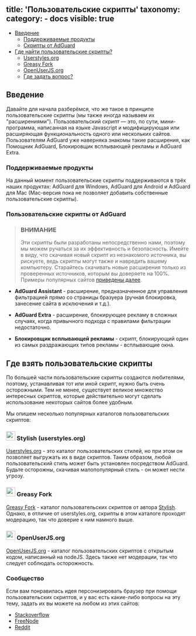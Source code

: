 title: 'Пользовательские скрипты'
taxonomy:
    category:
        - docs
visible: true
---

* [Введение](#intro)
    * [Поддерживаемые продукты](#products)
    * [Скрипты от AdGuard](#scripts)
* [Где найти пользовательские скрипты?](#repo)
    * [Userstyles.org](#userstyles)
    * [Greasy Fork](#greasyfork)
    * [OpenUserJS.org](#openuserjs)
    * [Где задать вопрос?](#community)

<a name="intro"></a>
## Введение

Давайте для начала разберёмся, что же такое в принципе пользовательские скрипты (мы также иногда называем их "расширениями"). Пользовательский скрипт — это, по сути, мини-программа, написанная на языке Javascript и модифицирующая или расширяющая функциональность одного или нескольких сайтов. Пользователям AdGuard уже наверняка знакомы такие расширения, как Помощник AdGuard, Блокировщик всплывающей рекламы и AdGuard Extra.

<a name="products"></a>
### Поддерживаемые продукты

На данный момент пользовательские скрипты поддерживаются в трёх наших продуктах: AdGuard для Windows, AdGuard для Android и AdGuard для Mac (Mac-версия пока не позволяет добавить собственные пользовательские скрипты).

<a name="scripts"></a>
### Пользовательские скрипты от AdGuard

> ### ВНИМАНИЕ
> Эти скрипты были разработаны непосредственно нами, поэтому мы можем ручаться за их эффективность и безопасность. Имейте в виду, что скачивая новый скрипт из незнакомого источника, вы рискуете, ведь скрипты могут также и навредить вашему компьютеру. Старайтесь скачивать новые расширения только из проверенных источников, которым вы доверяете на 100%. Примеры популярных сайтов [приведены далее](#repo).

* **AdGuard Assistant** - расширение, предназначенное для управления фильтрацией прямо со страницы бразуера (ручная блокировка, занесение сайта в исключения и т.д.).

* **AdGuard Extra** - расширение, блокирующее рекламу в сложных случаях, когда привычного подхода с правилами фильтрации недостаточно. 

* **Блокировщик всплывающей рекламы** - скрипт, блокирующий один из самых раздражающих типов рекламы - всплывающие окна.

<a name="repo"></a>
## Где взять пользовательские скрипты

По большей части пользовательские скрипты создаются любителями, поэтому, устанавливая тот или иной скрипт, нужно быть очень осторожными. Тем не менее, существует великое множество интересных скриптов, которые действительно могут сделать использование некоторых сайтов более удобным.

Мы опишем несколько популярных каталогов пользовательских скриптов:

<a name="userstyles"></a>
### <img src="https://cdn.adguard.com/public/Adguard/kb/PicturesEN/us.png" width="25"> Stylish (userstyles.org)

[Userstyles.org](https://userstyles.org/) - это каталог пользовательских стилей, но при этом он позволяет выгружать их в виде скриптов. Таким образом, любой пользовательский стиль может быть установлен посредством AdGuard. Будьте осторожны, скачивая малопопулярный стиль - он может нести угрозу.

<a name="greasyfork"></a>
### <img src="https://cdn.adguard.com/public/Adguard/kb/PicturesEN/gs.png" width="25"> Greasy Fork

[Greasy Fork](https://greasyfork.org/) - каталог пользовательских скриптов от автора [Stylish](#userstyles). Однако, в отличие от userstyles.org, скрипты в этом каталоге проходят модерацию, так что доверие к ним намного выше.

<a name="openUserJs"></a>
### <img src="https://cdn.adguard.com/public/Adguard/kb/PicturesEN/js.png" width="25">  OpenUserJS.org

[OpenUserJS.org](https://openuserjs.org/) - каталог пользовательских скриптов с открытым кодом, написанный на nodeJS. Здесь также нет модерации, так что следует соблюдать осторожность.

<a name="community"></a>
### Сообщество

Если вам понравилась идея персонизировать браузер при помощи пользовательских скриптов, и у вас есть какие-либо вопросы на эту тему, задать их вы можете на любом из этих сайтов:

* [Stackoverflow](https://stackoverflow.com/questions/tagged/userscripts)
* [FreeNode](https://webchat.freenode.net/#greasemonkey)
* [Reddit](https://www.reddit.com/r/userscripts/)